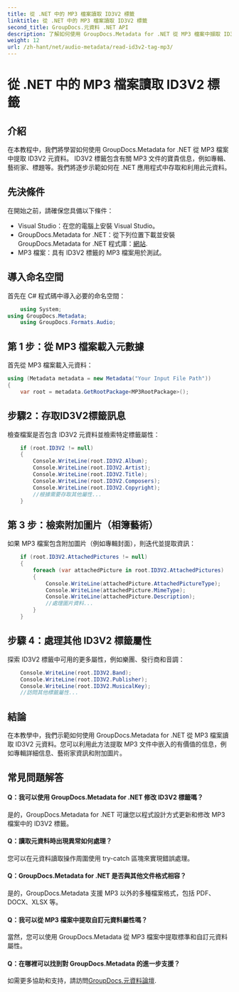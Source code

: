 ```yaml
---
title: 從 .NET 中的 MP3 檔案讀取 ID3V2 標籤
linktitle: 從 .NET 中的 MP3 檔案讀取 ID3V2 標籤
second_title: GroupDocs.元資料 .NET API
description: 了解如何使用 GroupDocs.Metadata for .NET 從 MP3 檔案中擷取 ID3V2 標籤。以程式方式存取專輯、藝術家等。
weight: 12
url: /zh-hant/net/audio-metadata/read-id3v2-tag-mp3/
---
```


# 從 .NET 中的 MP3 檔案讀取 ID3V2 標籤

## 介紹
在本教程中，我們將學習如何使用 GroupDocs.Metadata for .NET 從 MP3 檔案中提取 ID3V2 元資料。 ID3V2 標籤包含有關 MP3 文件的寶貴信息，例如專輯、藝術家、標題等。我們將逐步示範如何在 .NET 應用程式中存取和利用此元資料。
## 先決條件
在開始之前，請確保您具備以下條件：
- Visual Studio：在您的電腦上安裝 Visual Studio。
-  GroupDocs.Metadata for .NET：從下列位置下載並安裝 GroupDocs.Metadata for .NET 程式庫：[網站](https://releases.groupdocs.com/metadata/net/).
- MP3 檔案：具有 ID3V2 標籤的 MP3 檔案用於測試。

## 導入命名空間
首先在 C# 程式碼中導入必要的命名空間：
```csharp
    using System;
using GroupDocs.Metadata;
    using GroupDocs.Formats.Audio;
```
## 第 1 步：從 MP3 檔案載入元數據
首先從 MP3 檔案載入元資料：
```csharp
using (Metadata metadata = new Metadata("Your Input File Path"))
{
    var root = metadata.GetRootPackage<MP3RootPackage>();
```
## 步驟2：存取ID3V2標籤訊息
檢查檔案是否包含 ID3V2 元資料並檢索特定標籤屬性：
```csharp
    if (root.ID3V2 != null)
    {
        Console.WriteLine(root.ID3V2.Album);
        Console.WriteLine(root.ID3V2.Artist);
        Console.WriteLine(root.ID3V2.Title);
        Console.WriteLine(root.ID3V2.Composers);
        Console.WriteLine(root.ID3V2.Copyright);
        //根據需要存取其他屬性...
    }
```
## 第 3 步：檢索附加圖片（相簿藝術）
如果 MP3 檔案包含附加圖片（例如專輯封面），則迭代並提取資訊：
```csharp
    if (root.ID3V2.AttachedPictures != null)
    {
        foreach (var attachedPicture in root.ID3V2.AttachedPictures)
        {
            Console.WriteLine(attachedPicture.AttachedPictureType);
            Console.WriteLine(attachedPicture.MimeType);
            Console.WriteLine(attachedPicture.Description);
            //處理圖片資料...
        }
    }
```
## 步驟 4：處理其他 ID3V2 標籤屬性
探索 ID3V2 標籤中可用的更多屬性，例如樂團、發行商和音調：
```csharp
    Console.WriteLine(root.ID3V2.Band);
    Console.WriteLine(root.ID3V2.Publisher);
    Console.WriteLine(root.ID3V2.MusicalKey);
    //訪問其他標籤屬性...
```

## 結論
在本教學中，我們示範如何使用 GroupDocs.Metadata for .NET 從 MP3 檔案讀取 ID3V2 元資料。您可以利用此方法提取 MP3 文件中嵌入的有價值的信息，例如專輯詳細信息、藝術家資訊和附加圖片。

## 常見問題解答
#### Q：我可以使用 GroupDocs.Metadata for .NET 修改 ID3V2 標籤嗎？
是的，GroupDocs.Metadata for .NET 可讓您以程式設計方式更新和修改 MP3 檔案中的 ID3V2 標籤。
#### Q：讀取元資料時出現異常如何處理？
您可以在元資料讀取操作周圍使用 try-catch 區塊來實現錯誤處理。
#### Q：GroupDocs.Metadata for .NET 是否與其他文件格式相容？
是的，GroupDocs.Metadata 支援 MP3 以外的多種檔案格式，包括 PDF、DOCX、XLSX 等。
#### Q：我可以從 MP3 檔案中提取自訂元資料屬性嗎？
當然，您可以使用 GroupDocs.Metadata 從 MP3 檔案中提取標準和自訂元資料屬性。
#### Q：在哪裡可以找到對 GroupDocs.Metadata 的進一步支援？
如需更多協助和支持，請訪問[GroupDocs.元資料論壇](https://forum.groupdocs.com/c/metadata/14).